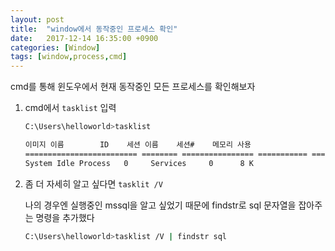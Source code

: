 ```yaml
---
layout: post
title:  "window에서 동작중인 프로세스 확인"
date:   2017-12-14 16:35:00 +0900
categories: [Window]
tags: [window,process,cmd]
---
```



cmd를 통해 윈도우에서 현재 동작중인 모든 프로세스를 확인해보자

1. cmd에서 `tasklist` 입력

	```bash
	C:\Users\helloworld>tasklist

	이미지 이름        ID    세션 이름    세션#    메모리 사용
	========================= ======== ================ =========== ============
	System Idle Process   0     Services     0      8 K
	```


2. 좀 더 자세히 알고 싶다면 `tasklit /V`

	나의 경우엔 실행중인 mssql을 알고 싶었기 때문에 findstr로 sql 문자열을 잡아주는 명령을 추가했다

	```bash
	C:\Users\helloworld>tasklist /V | findstr sql
	```

